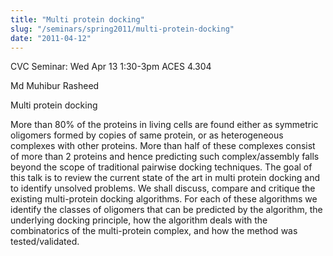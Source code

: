 ```yaml
---
title: "Multi protein docking"
slug: "/seminars/spring2011/multi-protein-docking"
date: "2011-04-12"
---
```


CVC Seminar: Wed Apr 13 1:30-3pm ACES 4.304

Md Muhibur Rasheed

Multi protein docking

More than 80% of the proteins in living cells are found either as symmetric
oligomers formed by copies of same protein, or as heterogeneous complexes
with other proteins. More than half of these complexes consist of more than
2 proteins and hence predicting such complex/assembly falls beyond the scope
of traditional pairwise docking techniques. The goal of this talk is to
review the current state of the art in multi protein docking and to identify
unsolved problems. We shall discuss, compare and critique the existing
multi-protein docking algorithms. For each of these algorithms we identify
the classes of oligomers that can be predicted by the algorithm, the
underlying docking principle, how the algorithm deals with the combinatorics
of the multi-protein complex, and how the method was tested/validated.
